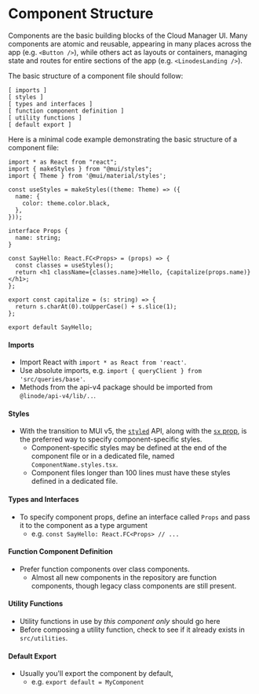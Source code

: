 # Component Structure

Components are the basic building blocks of the Cloud Manager UI. Many components are atomic and reusable, appearing in many places across the app (e.g. `<Button />`), while others act as layouts or containers, managing state and routes for entire sections of the app (e.g. `<LinodesLanding />`).

The basic structure of a component file should follow:

```
[ imports ]
[ styles ]
[ types and interfaces ]
[ function component definition ]
[ utility functions ]
[ default export ]
```

Here is a minimal code example demonstrating the basic structure of a component file:

```tsx
import * as React from "react";
import { makeStyles } from "@mui/styles";
import { Theme } from '@mui/material/styles';

const useStyles = makeStyles((theme: Theme) => ({
  name: {
    color: theme.color.black,
  },
}));

interface Props {
  name: string;
}

const SayHello: React.FC<Props> = (props) => {
  const classes = useStyles();
  return <h1 className={classes.name}>Hello, {capitalize(props.name)}</h1>;
};

export const capitalize = (s: string) => {
  return s.charAt(0).toUpperCase() + s.slice(1);
};

export default SayHello;
```

#### Imports

- Import React with `import * as React from 'react'`.
- Use absolute imports, e.g. `import { queryClient } from 'src/queries/base'`.
- Methods from the api-v4 package should be imported from `@linode/api-v4/lib/..`.

#### Styles

- With the transition to MUI v5, the [`styled`](https://mui.com/system/styled/) API, along with the [`sx` prop](https://mui.com/system/getting-started/the-sx-prop/), is the preferred way to specify component-specific styles.
  - Component-specific styles may be defined at the end of the component file or in a dedicated file, named `ComponentName.styles.tsx`.
  - Component files longer than 100 lines must have these styles defined in a dedicated file.

#### Types and Interfaces

- To specify component props, define an interface called `Props` and pass it to the component as a type argument
  - e.g. `const SayHello: React.FC<Props> // ...`

#### Function Component Definition

- Prefer function components over class components.
  - Almost all new components in the repository are function components, though legacy class components are still present.

#### Utility Functions

- Utility functions in use by _this component only_ should go here
- Before composing a utility function, check to see if it already exists in `src/utilities`.

#### Default Export

- Usually you'll export the component by default,
  - e.g. `export default = MyComponent`
